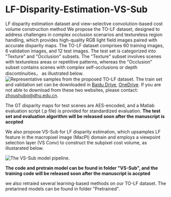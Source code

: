# LF-Disparity-Estimation-VS-Sub
LF disparity estimation dataset and view-selective convolution-based cost volume construction method
We propose the TO-LF dataset, designed to address challenges in complex occlusion scenarios and textureless region handling, which provides high-quality RGB light field images paired with accurate disparity maps. The TO-LF dataset comprises 60 training images, 6 validation images, and 12 test images.  The test set is categorized into "Texture" and "Occlusion" subsets. The "Texture" subset involves scenes with textureless areas or repetitive patterns, whereas the "Occlusion" subset contains scenes with complex self-occlusions or depth discontinuities， as illustrated below.
![Representative samples from the proposed TO-LF dataset.](https://github.com/qingpu1988/LF-Disparity-Estimation-VS-Sub/blob/main/fig1.png) 
The train set and validation set can be downloaded in [Baidu Drive](https://pan.baidu.com/s/14pvZdMePc57S2UBqgAjxZg?pwd=dhuu), [OneDrive](https://1drv.ms/f/c/e4281d7ece40bab0/Ev0yPjo4_eJGpBlSJB-Vip4BLpTBY8hcmZWK8pm9j-ehxw?e=b0lSUb). If you are not able to download from these two websites, please contact: zhoushubo@dhu.edu.cn.

The GT disparity maps for test scenes are AES-encoded, and a Matlab evaluation script  (.p file) is provided for standardized evaluation. ****The test set and evaluation algorithm will be released soon after the manuscript is accpted****

 We also propose VS-Sub for LF disparity estimation, which upsamples LF feature in the macropixel image (MacPI) domain and employs a viewpoint selection layer (VS Conv) to construct the subpixel cost volume, as illustarated below.

 ![ The VS-Sub model pipeline.](https://github.com/qingpu1988/LF-Disparity-Estimation-VS-Sub/blob/main/fig2.png)
 
****The code and pretrain model can be found in folder "VS-Sub", and the training code will be released soon after the manuscript is accpted****

we also retraied several learning-based methods on our TO-LF dataset. The pretarined models can be found in folder "Pretrained".
